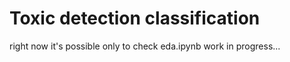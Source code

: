 # Toxic detection classification
right now it's possible only to check eda.ipynb
work in progress...